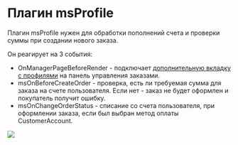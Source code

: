 # Плагин msProfile

Плагин msProfile нужен для обработки пополнений счета и проверки суммы при создании нового заказа.

Он реагирует на 3 события:

* OnManagerPageBeforeRender - подключает [дополнительную вкладку с профилями][1] на панель управления заказами.
* msOnBeforeCreateOrder - проверка, есть ли требуемая сумма для заказа на счете пользователя. Если нет - заказ не будет оформлен и покупатель получит ошибку.
* msOnChangeOrderStatus - списание со счета пользователя, при оформлении заказа, если был выбран метод оплаты CustomerAccount.

[![](https://file.modx.pro/files/c/0/0/c004f06da5a54dc4be2fa592148a6af0s.jpg)](https://file.modx.pro/files/c/0/0/c004f06da5a54dc4be2fa592148a6af0.png)

[1]: /components/minishop2/other-addons/05_msProfile/01_Интерфейс.md
